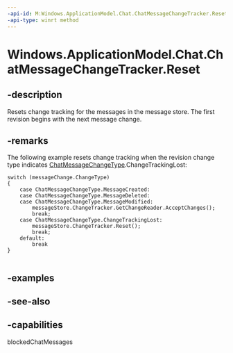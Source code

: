 ----api-id: M:Windows.ApplicationModel.Chat.ChatMessageChangeTracker.Reset
-api-type: winrt method
---<!-- Method syntaxpublic void Reset()--># Windows.ApplicationModel.Chat.ChatMessageChangeTracker.Reset## -descriptionResets change tracking for the messages in the message store. The first revision begins with the next message change.## -remarksThe following example resets change tracking when the revision change type indicates [ChatMessageChangeType](chatmessagechangetype.md).ChangeTrackingLost:```switch (messageChange.ChangeType){    case ChatMessageChangeType.MessageCreated:    case ChatMessageChangeType.MessageDeleted:    case ChatMessageChangeType.MessageModified:        messageStore.ChangeTracker.GetChangeReader.AcceptChanges();        break;    case ChatMessageChangeType.ChangeTrackingLost:        messageStore.ChangeTracker.Reset();        break;    default:        break}```## -examples## -see-also## -capabilitiesblockedChatMessages